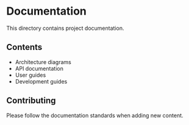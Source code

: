 # Documentation

This directory contains project documentation.

## Contents

- Architecture diagrams
- API documentation
- User guides
- Development guides

## Contributing

Please follow the documentation standards when adding new content.
